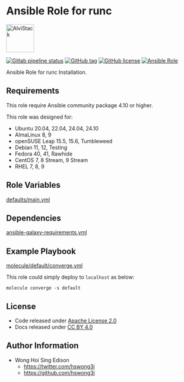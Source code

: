 # Ansible Role for runc

<a href="https://alvistack.com" title="AlviStack" target="_blank"><img src="/alvistack.svg" height="75" alt="AlviStack"></a>

[![Gitlab pipeline status](https://img.shields.io/gitlab/pipeline/alvistack/ansible-role-runc/master)](https://gitlab.com/alvistack/ansible-role-runc/-/pipelines)
[![GitHub tag](https://img.shields.io/github/tag/alvistack/ansible-role-runc.svg)](https://github.com/alvistack/ansible-role-runc/tags)
[![GitHub license](https://img.shields.io/github/license/alvistack/ansible-role-runc.svg)](https://github.com/alvistack/ansible-role-runc/blob/master/LICENSE)
[![Ansible Role](https://img.shields.io/badge/galaxy-alvistack.runc-blue.svg)](https://galaxy.ansible.com/alvistack/runc)

Ansible Role for runc Installation.

## Requirements

This role require Ansible community package 4.10 or higher.

This role was designed for:

- Ubuntu 20.04, 22.04, 24.04, 24.10
- AlmaLinux 8, 9
- openSUSE Leap 15.5, 15.6, Tumbleweed
- Debian 11, 12, Testing
- Fedora 40, 41, Rawhide
- CentOS 7, 8 Stream, 9 Stream
- RHEL 7, 8, 9

## Role Variables

[defaults/main.yml](defaults/main.yml)

## Dependencies

[ansible-galaxy-requirements.yml](ansible-galaxy-requirements.yml)

## Example Playbook

[molecule/default/converge.yml](molecule/default/converge.yml)

This role could simply deploy to `localhost` as below:

    molecule converge -s default

## License

- Code released under [Apache License 2.0](LICENSE)
- Docs released under [CC BY 4.0](http://creativecommons.org/licenses/by/4.0/)

## Author Information

- Wong Hoi Sing Edison
  - <https://twitter.com/hswong3i>
  - <https://github.com/hswong3i>
